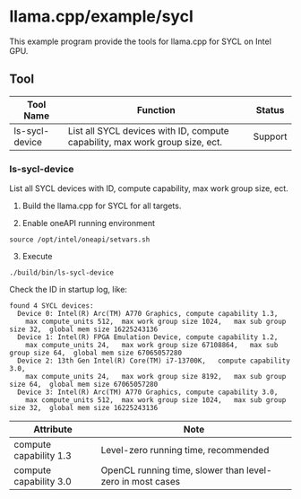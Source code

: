# llama.cpp/example/sycl

This example program provide the tools for llama.cpp for SYCL on Intel GPU.

## Tool

|Tool Name| Function|Status|
|-|-|-|
|ls-sycl-device| List all SYCL devices with ID, compute capability, max work group size, ect.|Support|

### ls-sycl-device

List all SYCL devices with ID, compute capability, max work group size, ect.

1. Build the llama.cpp for SYCL for all targets.

2. Enable oneAPI running environment

```
source /opt/intel/oneapi/setvars.sh
```

3. Execute

```
./build/bin/ls-sycl-device
```

Check the ID in startup log, like:

```
found 4 SYCL devices:
  Device 0: Intel(R) Arc(TM) A770 Graphics,	compute capability 1.3,
	max compute_units 512,	max work group size 1024,	max sub group size 32,	global mem size 16225243136
  Device 1: Intel(R) FPGA Emulation Device,	compute capability 1.2,
	max compute_units 24,	max work group size 67108864,	max sub group size 64,	global mem size 67065057280
  Device 2: 13th Gen Intel(R) Core(TM) i7-13700K,	compute capability 3.0,
	max compute_units 24,	max work group size 8192,	max sub group size 64,	global mem size 67065057280
  Device 3: Intel(R) Arc(TM) A770 Graphics,	compute capability 3.0,
	max compute_units 512,	max work group size 1024,	max sub group size 32,	global mem size 16225243136

```

|Attribute|Note|
|-|-|
|compute capability 1.3|Level-zero running time, recommended |
|compute capability 3.0|OpenCL running time, slower than level-zero in most cases|
